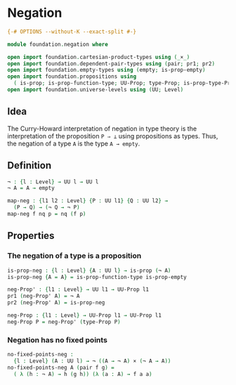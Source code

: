 # Negation

```agda
{-# OPTIONS --without-K --exact-split #-}

module foundation.negation where

open import foundation.cartesian-product-types using (_×_)
open import foundation.dependent-pair-types using (pair; pr1; pr2)
open import foundation.empty-types using (empty; is-prop-empty)
open import foundation.propositions using
  ( is-prop; is-prop-function-type; UU-Prop; type-Prop; is-prop-type-Prop)
open import foundation.universe-levels using (UU; Level)
```

## Idea

The Curry-Howard interpretation of negation in type theory is the interpretation of the proposition `P ⇒ ⊥` using propositions as types. Thus, the negation of a type `A` is the type `A → empty`.

## Definition

```agda
¬ : {l : Level} → UU l → UU l
¬ A = A → empty

map-neg : {l1 l2 : Level} {P : UU l1} {Q : UU l2} →
  (P → Q) → (¬ Q → ¬ P)
map-neg f nq p = nq (f p)
```

## Properties

### The negation of a type is a proposition

```agda
is-prop-neg : {l : Level} {A : UU l} → is-prop (¬ A)
is-prop-neg {A = A} = is-prop-function-type is-prop-empty

neg-Prop' : {l1 : Level} → UU l1 → UU-Prop l1
pr1 (neg-Prop' A) = ¬ A
pr2 (neg-Prop' A) = is-prop-neg

neg-Prop : {l1 : Level} → UU-Prop l1 → UU-Prop l1
neg-Prop P = neg-Prop' (type-Prop P)
```

### Negation has no fixed points

```agda
no-fixed-points-neg :
  {l : Level} (A : UU l) → ¬ ((A → ¬ A) × (¬ A → A))
no-fixed-points-neg A (pair f g) =
  ( λ (h : ¬ A) → h (g h)) (λ (a : A) → f a a)
```
